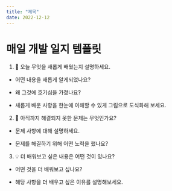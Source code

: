```yaml
---
title: "제목"
date: 2022-12-12
---
```

# 매일 개발 일지 템플릿

1. 🚀 오늘 무엇을 새롭게 배웠는지 설명하세요.

- 어떤 내용을 새롭게 알게되었나요? 

- 왜 그것에 호기심을 가졌나요?

- 새롭게 배운 사항을 한눈에 이해할 수 있게 그림으로 도식화해 보세요.

2. 🤔 아직까지 해결되지 못한 문제는 무엇인가요?

- 문제 사항에 대해 설명하세요.

- 문제를 해결하기 위해 어떤 노력을 했나요?

3. 💡 더 배워보고 싶은 내용은 어떤 것이 있나요?

- 어떤 것을 더 배워보고 싶나요?

- 해당 사항을 더 배우고 싶은 이유를 설명해보세요.

